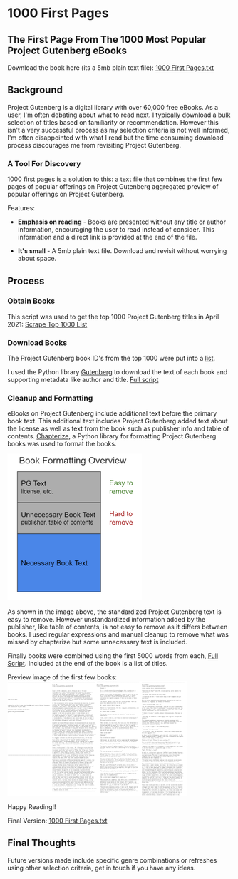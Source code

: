 # 1000 First Pages
## The First Page From The 1000 Most Popular Project Gutenberg eBooks

Download the book here (its a 5mb plain text file): [1000 First Pages.txt](https://raw.githubusercontent.com/justinkraus/1000/master/1000_First_Pages.txt)

## Background
Project Gutenberg is a digital library with over 60,000 free eBooks. As a user, I'm often debating about what to read next. I typically download a bulk selection of titles based on familiarity or recommendation. However this isn't a very successful process as my selection criteria is not well informed, I'm often disappointed with what I read but the time consuming download process discourages me from revisiting Project Gutenberg. 

### A Tool For Discovery
1000 first pages is a solution to this: a text file that combines the first few pages of popular offerings on Project Gutenberg aggregated preview of popular offerings on Project Gutenberg. 

Features:

 - **Emphasis on reading** - Books are presented without any title or author information, encouraging the user to read instead of consider. This information and a direct link is provided at the end of the file.
   
 - **It's small** - A 5mb plain text file. Download and revisit without worrying about space.

## Process

### Obtain Books
This script was used to get the top 1000 Project Gutenberg titles in April 2021:
[Scrape Top 1000 List](https://github.com/justinkraus/1000/blob/master/01_scrape/01_top1000.py)

###   Download Books
The Project Gutenberg book ID's from the top 1000 were put into a [list](https://github.com/justinkraus/1000/blob/master/02_dlbooks/top_1k.py). 

I used the Python library [Gutenberg](https://pypi.org/project/Gutenberg/) to download the text of each book and supporting metadata like author and title. [Full script](https://github.com/justinkraus/1000/blob/master/02_dlbooks/02_pg_top1k_dl.py)

### Cleanup and Formatting
eBooks on Project Gutenberg include additional text before the primary book text. This additional text includes Project Gutenberg added text about the license as well as text from the book such as publisher info and table of contents. [Chapterize](https://github.com/JonathanReeve/chapterize), a Python library for formatting Project Gutenberg books was used to format the books.

<img src="images/pg_formatting.png" height="40%" width="60%">

As shown in the image above, the standardized Project Gutenberg text is easy to remove. However unstandardized information added by the publisher, like table of contents, is not easy to remove as it differs between books. I used regular expressions and manual cleanup to remove what was missed by chapterize but some unnecessary text is included.

Finally books were combined using the first 5000 words from each, [Full Script](https://github.com/justinkraus/1000/blob/master/03_combineBooks/pg_concat.py). Included at the end of the book is a list of titles. 

Preview image of the first few books:
<img src="images/1000_preview.png" height="40%" width="80%">

Happy Reading!!

Final Version: [1000 First Pages.txt](https://raw.githubusercontent.com/justinkraus/1000/master/1000_First_Pages.txt)

## Final Thoughts
Future versions made include specific genre combinations or refreshes using other selection criteria, get in touch if you have any ideas.